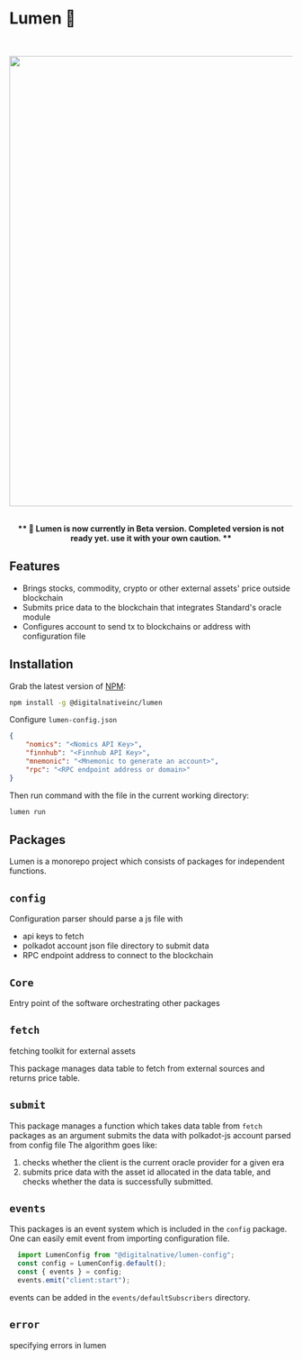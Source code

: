 # Lumen 🔅
<br>
<p align="center">

<img src="https://raw.githubusercontent.com/digitalnativeinc/lumen/main/media/lumen.png" width="800">
<br><br>


<p align="center"><strong>
** 🚨 Lumen is now currently in Beta version. Completed version is not ready yet. use it with your own caution. **</strong>
</p>

## Features

- Brings stocks, commodity, crypto or other external assets' price outside blockchain
- Submits price data to the blockchain that integrates Standard's oracle module
- Configures account to send tx to blockchains or address with configuration file

## Installation

Grab the latest version of [NPM](https://www.npmjs.com/package/@digitalnativeinc/houston):

```sh
npm install -g @digitalnativeinc/lumen
```

Configure `lumen-config.json` 

```json
{
    "nomics": "<Nomics API Key>",
    "finnhub": "<Finnhub API Key>",
    "mnemonic": "<Mnemonic to generate an account>",
    "rpc": "<RPC endpoint address or domain>"
}
```
Then run command with the file in the current working directory:
```bash
lumen run
```

## Packages

Lumen is a monorepo project which consists of packages for independent functions.

## `config`

Configuration parser should parse a js file with
- api keys to fetch 
- polkadot account json file directory to submit data 
- RPC endpoint address to connect to the blockchain 

## `Core`

Entry point of the software orchestrating other packages

## `fetch`

fetching toolkit for external assets

This package manages data table to fetch from external sources and returns price table.

## `submit`

This package manages a function which takes data table from `fetch` packages as an argument submits the data with polkadot-js account parsed from config file
The algorithm goes like:
1. checks whether the client is the current oracle provider for a given era
2. submits price data with the asset id allocated in the data table, and checks whether the data is successfully submitted.

## `events`

This packages is an event system which is included in the `config` package. One can easily emit event from importing configuration file. 

```js
  import LumenConfig from "@digitalnative/lumen-config";
  const config = LumenConfig.default();
  const { events } = config;
  events.emit("client:start");
```

events can be added in the `events/defaultSubscribers` directory. 

## `error`

specifying errors in lumen 
